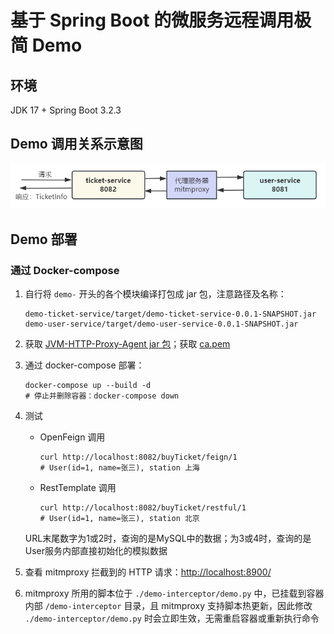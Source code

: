 # 基于 Spring Boot 的微服务远程调用极简 Demo
## 环境
JDK 17 + Spring Boot 3.2.3
## Demo 调用关系示意图
![调用关系示意图](assets/demo-relation-proxy.png)
## Demo 部署
### 通过 Docker-compose
1. 自行将 `demo-` 开头的各个模块编译打包成 jar 包，注意路径及名称：
    ```shell
    demo-ticket-service/target/demo-ticket-service-0.0.1-SNAPSHOT.jar
    demo-user-service/target/demo-user-service-0.0.1-SNAPSHOT.jar
    ```
2. 获取 [JVM-HTTP-Proxy-Agent jar 包](https://github.com/httptoolkit/jvm-http-proxy-agent)；获取 [ca.pem](https://curl.se/docs/caextract.html)
3. 通过 docker-compose 部署：
    ```shell
    docker-compose up --build -d
    # 停止并删除容器：docker-compose down
    ```
4. 测试
    - OpenFeign 调用
        ```shell
        curl http://localhost:8082/buyTicket/feign/1
        # User(id=1, name=张三), station 上海
        ```
    - RestTemplate 调用
        ```shell
        curl http://localhost:8082/buyTicket/restful/1
        # User(id=1, name=张三), station 北京
        ```
   
   URL末尾数字为1或2时，查询的是MySQL中的数据；为3或4时，查询的是User服务内部直接初始化的模拟数据

4. 查看 mitmproxy 拦截到的 HTTP 请求：[http://localhost:8900/](http://localhost:8900/)

5. mitmproxy 所用的脚本位于 `./demo-interceptor/demo.py` 中，已挂载到容器内部 `/demo-interceptor` 目录，且 mitmproxy 支持脚本热更新，因此修改 `./demo-interceptor/demo.py` 时会立即生效，无需重启容器或重新执行命令
